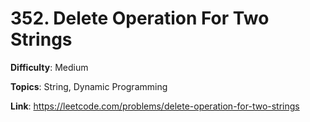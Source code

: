 # 352. Delete Operation For Two Strings

**Difficulty**: Medium

**Topics**: String, Dynamic Programming

**Link**: https://leetcode.com/problems/delete-operation-for-two-strings
